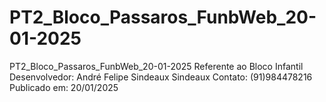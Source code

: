 # PT2_Bloco_Passaros_FunbWeb_20-01-2025
PT2_Bloco_Passaros_FunbWeb_20-01-2025 Referente ao Bloco Infantil  Desenvolvedor: André Felipe Sindeaux Sindeaux  Contato: (91)984478216  Publicado em: 20/01/2025
